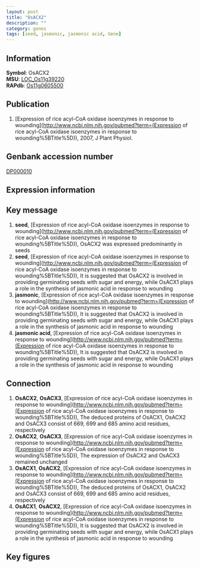 ```yaml
---
layout: post
title: "OsACX2"
description: ""
category: genes
tags: [seed, jasmonic, jasmonic acid, Gene]
---
```


## Information
__Symbol__: OsACX2  
__MSU__: [LOC_Os11g39220](http://rice.plantbiology.msu.edu/cgi-bin/ORF_infopage.cgi?orf=LOC_Os11g39220)  
__RAPdb__: [Os11g0605500](http://rapdb.dna.affrc.go.jp/viewer/gbrowse_details/irgsp1?name=Os11g0605500)  

## Publication
1. [Expression of rice acyl-CoA oxidase isoenzymes in response to wounding](http://www.ncbi.nlm.nih.gov/pubmed?term=(Expression of rice acyl-CoA oxidase isoenzymes in response to wounding%5BTitle%5D)), 2007, J Plant Physiol.

## Genbank accession number
[DP000010](http://www.ncbi.nlm.nih.gov/nuccore/DP000010)

## Expression information

## Key message
1. __seed__, [Expression of rice acyl-CoA oxidase isoenzymes in response to wounding](http://www.ncbi.nlm.nih.gov/pubmed?term=(Expression of rice acyl-CoA oxidase isoenzymes in response to wounding%5BTitle%5D)),  OsACX2 was expressed predominantly in seeds
2. __seed__, [Expression of rice acyl-CoA oxidase isoenzymes in response to wounding](http://www.ncbi.nlm.nih.gov/pubmed?term=(Expression of rice acyl-CoA oxidase isoenzymes in response to wounding%5BTitle%5D)),  It is suggested that OsACX2 is involved in providing germinating seeds with sugar and energy, while OsACX1 plays a role in the synthesis of jasmonic acid in response to wounding
3. __jasmonic__, [Expression of rice acyl-CoA oxidase isoenzymes in response to wounding](http://www.ncbi.nlm.nih.gov/pubmed?term=(Expression of rice acyl-CoA oxidase isoenzymes in response to wounding%5BTitle%5D)),  It is suggested that OsACX2 is involved in providing germinating seeds with sugar and energy, while OsACX1 plays a role in the synthesis of jasmonic acid in response to wounding
4. __jasmonic acid__, [Expression of rice acyl-CoA oxidase isoenzymes in response to wounding](http://www.ncbi.nlm.nih.gov/pubmed?term=(Expression of rice acyl-CoA oxidase isoenzymes in response to wounding%5BTitle%5D)),  It is suggested that OsACX2 is involved in providing germinating seeds with sugar and energy, while OsACX1 plays a role in the synthesis of jasmonic acid in response to wounding

## Connection
1. __OsACX2__, __OsACX3__, [Expression of rice acyl-CoA oxidase isoenzymes in response to wounding](http://www.ncbi.nlm.nih.gov/pubmed?term=(Expression of rice acyl-CoA oxidase isoenzymes in response to wounding%5BTitle%5D)),  The deduced proteins of OsACX1, OsACX2 and OsACX3 consist of 669, 699 and 685 amino acid residues, respectively
2. __OsACX2__, __OsACX3__, [Expression of rice acyl-CoA oxidase isoenzymes in response to wounding](http://www.ncbi.nlm.nih.gov/pubmed?term=(Expression of rice acyl-CoA oxidase isoenzymes in response to wounding%5BTitle%5D)),  The expression of OsACX2 and OsACX3 remained unchanged
3. __OsACX1__, __OsACX2__, [Expression of rice acyl-CoA oxidase isoenzymes in response to wounding](http://www.ncbi.nlm.nih.gov/pubmed?term=(Expression of rice acyl-CoA oxidase isoenzymes in response to wounding%5BTitle%5D)),  The deduced proteins of OsACX1, OsACX2 and OsACX3 consist of 669, 699 and 685 amino acid residues, respectively
4. __OsACX1__, __OsACX2__, [Expression of rice acyl-CoA oxidase isoenzymes in response to wounding](http://www.ncbi.nlm.nih.gov/pubmed?term=(Expression of rice acyl-CoA oxidase isoenzymes in response to wounding%5BTitle%5D)),  It is suggested that OsACX2 is involved in providing germinating seeds with sugar and energy, while OsACX1 plays a role in the synthesis of jasmonic acid in response to wounding

## Key figures


